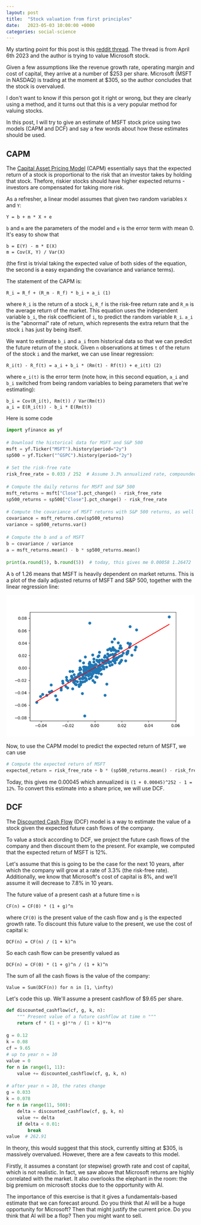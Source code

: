 ```yaml
---
layout: post
title:  "Stock valuation from first principles"
date:   2023-05-03 10:00:00 +0000
categories: social-science
---
```


My starting point for this post is this [reddit thread](https://www.reddit.com/r/ValueInvesting/comments/12e0bpa/microsoft_corporation_msft_valuation_the_big_tech/). 
The thread is from April 6th 2023 and the author is trying to value Microsoft stock.

Given a few assumptions like the revenue growth rate, operating margin and cost of capital, they arrive at a number
of $253 per share. 
Microsoft (MSFT in NASDAQ) is trading at the moment at $305, so the author concludes that the stock is overvalued.

I don't want to know if this person got it right or wrong, but they are clearly using a method, and it turns out
that this is a very popular method for valuing stocks.

In this post, I will try to give an estimate of MSFT stock price using two models (CAPM and DCF) and say a few words
about how these estimates should be used.

## CAPM

The [Capital Asset Pricing Model](https://en.wikipedia.org/wiki/Capital_asset_pricing_model) (CAPM) essentially
says that the expected return of a stock is proportional to the risk that an investor takes by holding that stock.
Thefore, riskier stocks should have higher expected returns - investors are compensated for taking more risk.

As a refresher, a linear model assumes that given two random variables `X` and `Y`:

```
Y = b + m * X + e
```

`b` and `m` are the parameters of the model and `e` is the error term with mean 0.
It's easy to show that

```
b = E(Y) - m * E(X)
m = Cov(X, Y) / Var(X)
```

(the first is trivial taking the expected value of both sides of the equation, the second is a easy 
expanding the covariance and variance terms).

The statement of the CAPM is:

```
R_i = R_f + (R_m - R_f) * b_i + a_i (1)
```

where `R_i` is the return of a stock `i`, `R_f` is the risk-free return rate and `R_m` is the average return of the market. 
This equation uses the independent variable `b_i`, the risk coefficient of `i`, to predict the random variable `R_i`.
`a_i` is the "abnormal" rate of return, which represents the extra return that the stock `i` has just by being itself.

We want to estimate `b_i` and `a_i` from historical data so that we can predict the future return of the stock.
Given `n` observations at times `t` of the return of the stock `i` and the market, we can use linear regression:

```
R_i(t) - R_f(t) = a_i + b_i * (Rm(t) - Rf(t)) + e_i(t) (2)
```

where `e_i(t)` is the error term (note how, in this second equation, `a_i` and `b_i` switched from being random variables to being parameters that we're estimating):

```
b_i = Cov(R_i(t), Rm(t)) / Var(Rm(t))
a_i = E(R_i(t)) - b_i * E(Rm(t))
```

Here is some code

```python
import yfinance as yf

# Download the historical data for MSFT and S&P 500
msft = yf.Ticker("MSFT").history(period="2y")
sp500 = yf.Ticker("^GSPC").history(period="2y")

# Set the risk-free rate
risk_free_rate = 0.033 / 252  # Assume 3.3% annualized rate, compounded daily

# Compute the daily returns for MSFT and S&P 500
msft_returns = msft["Close"].pct_change() - risk_free_rate
sp500_returns = sp500["Close"].pct_change() - risk_free_rate

# Compute the covariance of MSFT returns with S&P 500 returns, as well as the variance of S&P 500 returns
covariance = msft_returns.cov(sp500_returns)
variance = sp500_returns.var()

# Compute the b and a of MSFT
b = covariance / variance  
a = msft_returns.mean() - b * sp500_returns.mean()

print(a.round(5), b.round(5))  # today, this gives me 0.00058 1.26472
```

A `b` of 1.26 means that MSFT is heavily dependent on market returns. This is a plot of the daily adjusted returns of MSFT and S&P 500,
together with the linear regression line:

![MSFT and S&P 500 returns](/assets/msft_sp500_returns.png)

Now, to use the CAPM model to predict the expected return of MSFT, we can use

```python
# Compute the expected return of MSFT
expected_return = risk_free_rate + b * (sp500_returns.mean() - risk_free_rate) + a 
```

Today, this gives me 0.00045 which annualized is `(1 + 0.00045)^252 - 1 = 12%`. 
To convert this estimate into a share price, we will use DCF.

## DCF

The [Discounted Cash Flow](https://en.wikipedia.org/wiki/Discounted_cash_flow) (DCF) model is a way to estimate the value of a stock given 
the expected future cash flows of the company. 

To value a stock according to DCF, we project the future cash flows of the company and then discount them to the present. 
For example, we computed that the expected return of MSFT is 12%. 

Let's assume that this is going to be the case for the next 10 years, 
after which the company will grow at a rate of 3.3% (the risk-free rate).
Additionally, we know that Microsoft's cost of capital is 8%, and we'll assume 
it will decrease to 7.8% in 10 years. 

The future value of a present cash at a future time `n` is

```
CF(n) = CF(0) * (1 + g)^n
```

where `CF(0)` is the present value of the cash flow and `g` is the expected growth rate.
To discount this future value to the present, we use the cost of capital `k`:

```
DCF(n) = CF(n) / (1 + k)^n
```

So each cash flow can be presently valued as

```
DCF(n) = CF(0) * (1 + g)^n / (1 + k)^n
```

The sum of all the cash flows is the value of the company:

```
Value = Sum(DCF(n)) for n in [1, \infty)
```

Let's code this up.
We'll assume a present cashflow of $9.65 per share.

```python
def discounted_cashflow(cf, g, k, n):
    """ Present value of a future cashflow at time n """
    return cf * (1 + g)**n / (1 + k)**n

g = 0.12
k = 0.08
cf = 9.65
# up to year n = 10
value = 0
for n in range(1, 11):
    value += discounted_cashflow(cf, g, k, n)

# after year n = 10, the rates change
g = 0.033
k = 0.078
for n in range(11, 500):
    delta = discounted_cashflow(cf, g, k, n)
    value += delta
    if delta < 0.01:
        break
value  # 262.91
```

In theory, this would suggest that this stock, currently sitting at $305, is 
massively overvalued. However, there are a few caveats to this model.

Firstly, it assumes a constant (or stepwise) growth rate and 
cost of capital, which is not realistic. In fact, we saw above that
Microsoft returns are highly correlated with the market.
It also overlooks the elephant in the room: the big premium on microsoft stocks
due to the opportunity with AI. 

The importance of this exercise is that it gives a fundamentals-based estimate 
that we can forecast around. Do you think that AI will be a huge opportunity
for Microsoft? Then that might justify the current price. Do you think that
AI will be a flop? Then you might want to sell.
